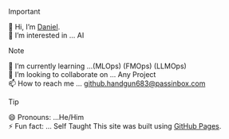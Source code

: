 >[!IMPORTANT]
>👋 Hi, I’m [Daniel](https://pages.github.com/).</br>
>👀 I’m interested in ... AI 

>[!NOTE]
>🌱 I’m currently learning ...(MLOps) (FMOps) (LLMOps)</br>
💞️ I’m looking to collaborate on ... Any Project</br>
📫 How to reach me ... github.handgun683@passinbox.com

>[!TIP]
>😄 Pronouns: ...He/Him</br>
⚡ Fun fact: ... Self Taught
This site was built using [GitHub Pages](https://devottr.github.io/devottr/).
<!---
devottr/devottr is a ✨ special ✨ repository because its `README.md` (this file) appears on your GitHub profile.
You can click the Preview link to take a look at your changes.
--->

